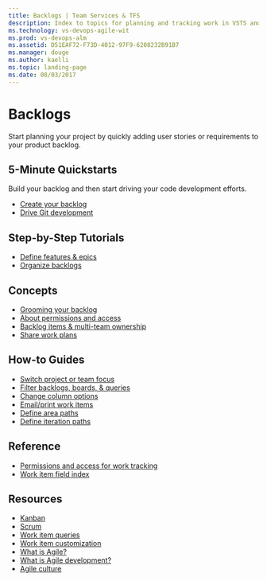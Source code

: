 ```yaml
---
title: Backlogs | Team Services & TFS
description: Index to topics for planning and tracking work in VSTS and and Team Foundation Server (TFS)  
ms.technology: vs-devops-agile-wit
ms.prod: vs-devops-alm
ms.assetid: D51EAF72-F73D-4012-97F9-6208232B91B7
ms.manager: douge
ms.author: kaelli
ms.topic: landing-page 
ms.date: 08/03/2017
---
```


# Backlogs

Start planning your project by quickly adding user stories or requirements to your product backlog.  

<!---
## Overview  

[Backlogs, boards, and plans](/vsts/work/backlogs-boards-plans?toc=/vsts/work/backlogs/toc.json&bc=/vsts/work/breadcrumb/toc.json)  
[About teams and Agile tools](/vsts/work/about-teams-and-settings?toc=/vsts/work/backlogs/toc.json&bc=/vsts/work/breadcrumb/toc.json)
-->


## 5-Minute Quickstarts  

Build your backlog and then start driving your code development efforts.   

- [Create your backlog](create-your-backlog.md)  
- [Drive Git development](connect-work-items-to-git-dev-ops.md)   

## Step-by-Step Tutorials

- [Define features & epics](define-features-epics.md)
- [Organize backlogs](organize-backlog.md)

## Concepts 
  
- [Grooming your backlog](../concepts/best-practices-product-backlog.md)           
- [About permissions and access](/vsts/work/permissions-access-work-tracking?toc=/vsts/work/backlogs/toc.json&bc=/vsts/work/breadcrumb/toc.json) 
- [Backlog items & multi-team ownership](work-multi-team-ownership-backlogs.md) 
- [Share work plans](/vsts/work/track/share-plans?toc=/vsts/work/backlogs/toc.json&bc=/vsts/work/breadcrumb/toc.json) 

## How-to Guides

* [Switch project or team focus](/vsts/work/how-to/switch-team-context-work?toc=/vsts/work/backlogs/toc.json)  
* [Filter backlogs, boards, & queries](/vsts/work/how-to/filter-backlog-or-board?toc=/vsts/work/backlogs/toc.json)  
* [Change column options](/vsts/work/how-to/set-column-options?toc=/vsts/work/backlogs/toc.json&bc=/vsts/work/breadcrumb/toc.json)   
* [Email/print work items](/vsts/work/how-to/email-work-items?toc=/vsts/work/backlogs/toc.json&bc=/vsts/work/breadcrumb/toc.json)    
* [Define area paths](/vsts/work/customize/set-area-paths?toc=/vsts/work/backlogs/toc.json&bc=/vsts/work/breadcrumb/toc.json)  
* [Define iteration paths](/vsts/work/customize/set-iteration-paths-sprints?toc=/vsts/work/backlogs/toc.json&bc=/vsts/work/breadcrumb/toc.json)    


## Reference   
- [Permissions and access for work tracking](/vsts/work/permissions-access-work-tracking?toc=/vsts/work/backlogs/toc.json&bc=/vsts/work/breadcrumb/toc.json) 
- [Work item field index](/vsts/work/guidance/work-item-field?toc=/vsts/work/backlogs/toc.json&bc=/vsts/work/breadcrumb/toc.json)    
  
## Resources 

- [Kanban](../kanban/index.md)
- [Scrum](../scrum/index.md)
- [Work item queries](../track/index.md)
- [Work item customization](../customize/index.md)
- [What is Agile?](https://www.visualstudio.com/learn/what-is-agile/)   
- [What is Agile development?](https://www.visualstudio.com/learn/what-is-agile-development/)  
- [Agile culture](https://www.visualstudio.com/learn/agile-culture/)  





